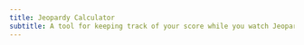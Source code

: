 ```yaml
---
title: Jeopardy Calculator
subtitle: A tool for keeping track of your score while you watch Jeopardy
---
```

